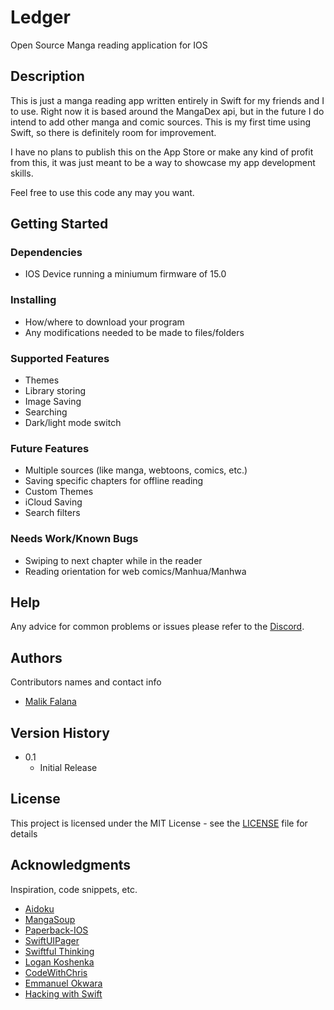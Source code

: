 # Ledger

Open Source Manga reading application for IOS

## Description

This is just a manga reading app written entirely in Swift for my friends and I to use. Right now it is based around the MangaDex api, but in the future I do intend to add other manga and comic sources. This is my first time using Swift, so there is definitely room for improvement.

I have no plans to publish this on the App Store or make any kind of profit from this, it was just meant to be a way to showcase my app development skills.

Feel free to use this code any may you want.

## Getting Started

### Dependencies

* IOS Device running a miniumum firmware of 15.0

### Installing

* How/where to download your program
* Any modifications needed to be made to files/folders

### Supported Features

* Themes
* Library storing
* Image Saving
* Searching
* Dark/light mode switch

### Future Features

* Multiple sources (like manga, webtoons, comics, etc.)
* Saving specific chapters for offline reading
* Custom Themes
* iCloud Saving
* Search filters

### Needs Work/Known Bugs

* Swiping to next chapter while in the reader
* Reading orientation for web comics/Manhua/Manhwa

## Help

Any advice for common problems or issues please refer to the [Discord](https://discord.gg/k57Mhn82eM).

## Authors

Contributors names and contact info

* [Malik Falana](https://github.com/MaFalana)

## Version History

* 0.1
    * Initial Release

## License

This project is licensed under the MIT License - see the [LICENSE](https://github.com/MaFalana/Ledger/blob/main/LICENSE) file for details

## Acknowledgments

Inspiration, code snippets, etc.
* [Aidoku](https://github.com/Aidoku/Aidoku)
* [MangaSoup](https://github.com/Mantton)
* [Paperback-IOS](https://github.com/Paperback-iOS/app)
* [SwiftUIPager](https://github.com/fermoya/SwiftUIPager)
* [Swiftful Thinking](https://www.youtube.com/c/SwiftfulThinking)
* [Logan Koshenka](https://www.youtube.com/c/LoganKoshenka)
* [CodeWithChris](https://www.youtube.com/c/CodeWithChris)
* [Emmanuel Okwara](https://www.youtube.com/c/EmmanuelOkwara/featured)
* [Hacking with Swift](https://www.hackingwithswift.com)
